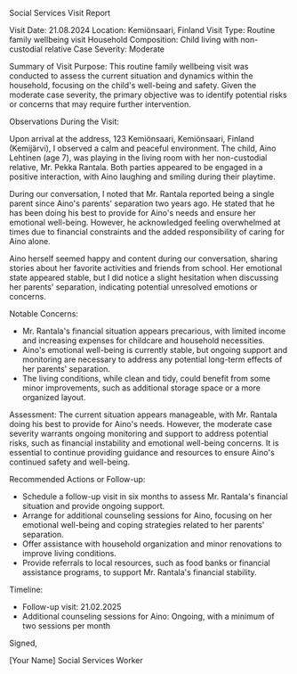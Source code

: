 Social Services Visit Report

Visit Date: 21.08.2024
Location: Kemiönsaari, Finland
Visit Type: Routine family wellbeing visit
Household Composition: Child living with non-custodial relative
Case Severity: Moderate

Summary of Visit Purpose:
This routine family wellbeing visit was conducted to assess the current situation and dynamics within the household, focusing on the child's well-being and safety. Given the moderate case severity, the primary objective was to identify potential risks or concerns that may require further intervention.

Observations During the Visit:

Upon arrival at the address, 123 Kemiönsaari, Kemiönsaari, Finland (Kemijärvi), I observed a calm and peaceful environment. The child, Aino Lehtinen (age 7), was playing in the living room with her non-custodial relative, Mr. Pekka Rantala. Both parties appeared to be engaged in a positive interaction, with Aino laughing and smiling during their playtime.

During our conversation, I noted that Mr. Rantala reported being a single parent since Aino's parents' separation two years ago. He stated that he has been doing his best to provide for Aino's needs and ensure her emotional well-being. However, he acknowledged feeling overwhelmed at times due to financial constraints and the added responsibility of caring for Aino alone.

Aino herself seemed happy and content during our conversation, sharing stories about her favorite activities and friends from school. Her emotional state appeared stable, but I did notice a slight hesitation when discussing her parents' separation, indicating potential unresolved emotions or concerns.

Notable Concerns:

* Mr. Rantala's financial situation appears precarious, with limited income and increasing expenses for childcare and household necessities.
* Aino's emotional well-being is currently stable, but ongoing support and monitoring are necessary to address any potential long-term effects of her parents' separation.
* The living conditions, while clean and tidy, could benefit from some minor improvements, such as additional storage space or a more organized layout.

Assessment:
The current situation appears manageable, with Mr. Rantala doing his best to provide for Aino's needs. However, the moderate case severity warrants ongoing monitoring and support to address potential risks, such as financial instability and emotional well-being concerns. It is essential to continue providing guidance and resources to ensure Aino's continued safety and well-being.

Recommended Actions or Follow-up:

* Schedule a follow-up visit in six months to assess Mr. Rantala's financial situation and provide ongoing support.
* Arrange for additional counseling sessions for Aino, focusing on her emotional well-being and coping strategies related to her parents' separation.
* Offer assistance with household organization and minor renovations to improve living conditions.
* Provide referrals to local resources, such as food banks or financial assistance programs, to support Mr. Rantala's financial stability.

Timeline:

* Follow-up visit: 21.02.2025
* Additional counseling sessions for Aino: Ongoing, with a minimum of two sessions per month

Signed,

[Your Name]
Social Services Worker